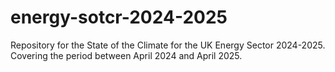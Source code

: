 # energy-sotcr-2024-2025
Repository for the State of the Climate for the UK Energy Sector 2024-2025. Covering the period between April 2024 and April 2025. 
